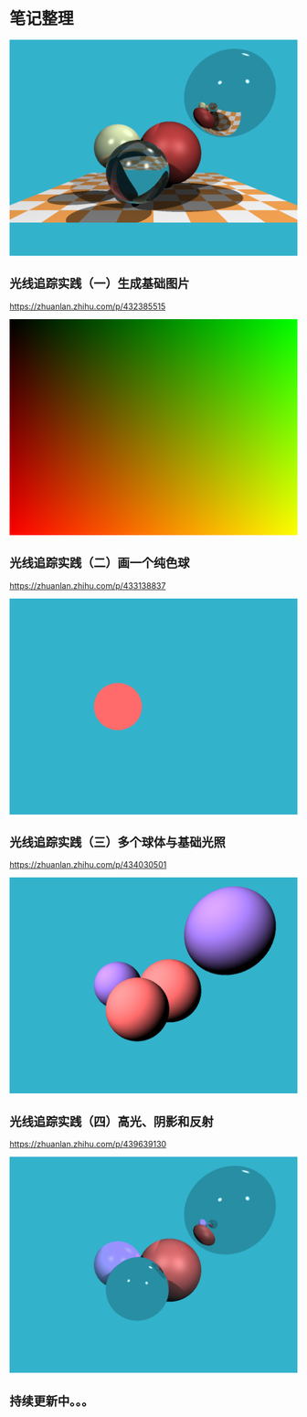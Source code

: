 # 笔记整理

![](./results/out.png)

## 光线追踪实践（一）生成基础图片

https://zhuanlan.zhihu.com/p/432385515

![](./results/outPureColorImage.png)

## 光线追踪实践（二）画一个纯色球

https://zhuanlan.zhihu.com/p/433138837

![](./results/outPureSphereImage.png)

## 光线追踪实践（三）多个球体与基础光照

https://zhuanlan.zhihu.com/p/434030501

![](./results/outSpheresWithLightImage1.png)

## 光线追踪实践（四）高光、阴影和反射

https://zhuanlan.zhihu.com/p/439639130

![](./results/outSpheresReflectionImage.png)

## 持续更新中。。。